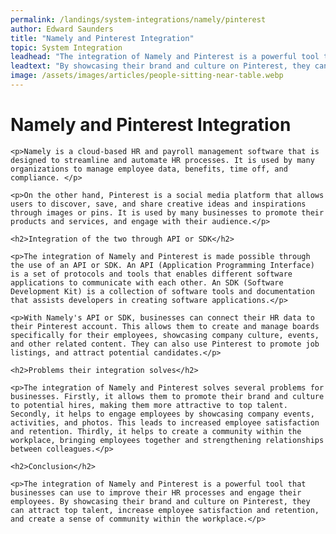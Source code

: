 ```yaml
---
permalink: /landings/system-integrations/namely/pinterest
author: Edward Saunders
title: "Namely and Pinterest Integration"
topic: System Integration
leadhead: "The integration of Namely and Pinterest is a powerful tool that businesses can use to improve their HR processes and engage their employees"
leadtext: "By showcasing their brand and culture on Pinterest, they can attract top talent, increase employee satisfaction and retention, and create a sense of community within the workplace."
image: /assets/images/articles/people-sitting-near-table.webp
---
```

<div class="arttext">	<h1>Namely and Pinterest Integration</h1>

	<p>Namely is a cloud-based HR and payroll management software that is designed to streamline and automate HR processes. It is used by many organizations to manage employee data, benefits, time off, and compliance. </p>

	<p>On the other hand, Pinterest is a social media platform that allows users to discover, save, and share creative ideas and inspirations through images or pins. It is used by many businesses to promote their products and services, and engage with their audience.</p>

	<h2>Integration of the two through API or SDK</h2>

	<p>The integration of Namely and Pinterest is made possible through the use of an API or SDK. An API (Application Programming Interface) is a set of protocols and tools that enables different software applications to communicate with each other. An SDK (Software Development Kit) is a collection of software tools and documentation that assists developers in creating software applications.</p>

	<p>With Namely's API or SDK, businesses can connect their HR data to their Pinterest account. This allows them to create and manage boards specifically for their employees, showcasing company culture, events, and other related content. They can also use Pinterest to promote job listings, and attract potential candidates.</p>

	<h2>Problems their integration solves</h2>

	<p>The integration of Namely and Pinterest solves several problems for businesses. Firstly, it allows them to promote their brand and culture to potential hires, making them more attractive to top talent. Secondly, it helps to engage employees by showcasing company events, activities, and photos. This leads to increased employee satisfaction and retention. Thirdly, it helps to create a community within the workplace, bringing employees together and strengthening relationships between colleagues.</p>

	<h2>Conclusion</h2>

	<p>The integration of Namely and Pinterest is a powerful tool that businesses can use to improve their HR processes and engage their employees. By showcasing their brand and culture on Pinterest, they can attract top talent, increase employee satisfaction and retention, and create a sense of community within the workplace.</p>
</div>